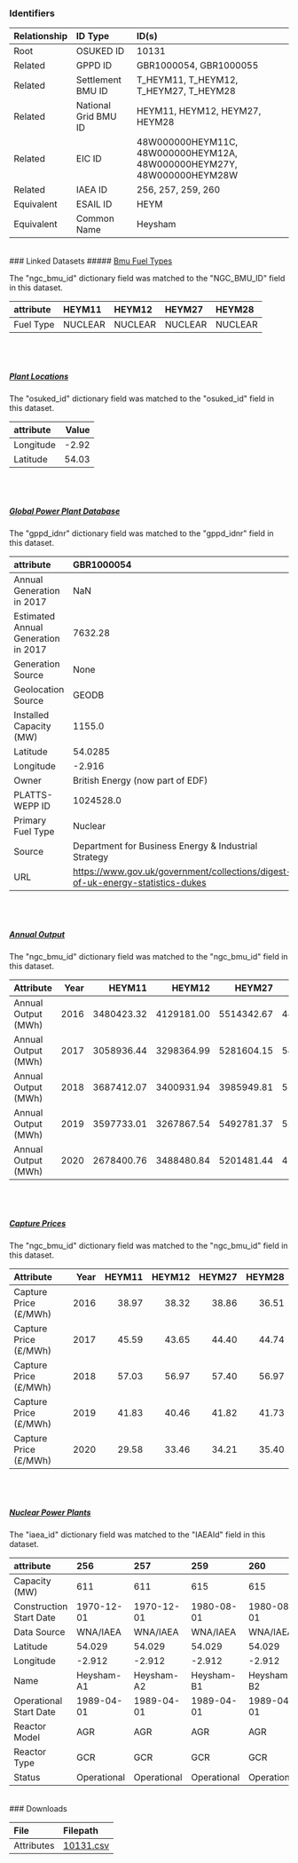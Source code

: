 ### Identifiers

| Relationship   | ID Type              | ID(s)                                                                  |
|:---------------|:---------------------|:-----------------------------------------------------------------------|
| Root           | OSUKED ID            | 10131                                                                  |
| Related        | GPPD ID              | GBR1000054, GBR1000055                                                 |
| Related        | Settlement BMU ID    | T_HEYM11, T_HEYM12, T_HEYM27, T_HEYM28                                 |
| Related        | National Grid BMU ID | HEYM11, HEYM12, HEYM27, HEYM28                                         |
| Related        | EIC ID               | 48W000000HEYM11C, 48W000000HEYM12A, 48W000000HEYM27Y, 48W000000HEYM28W |
| Related        | IAEA ID              | 256, 257, 259, 260                                                     |
| Equivalent     | ESAIL ID             | HEYM                                                                   |
| Equivalent     | Common Name          | Heysham                                                                |

<br>
### Linked Datasets
##### <a href="https://osuked.github.io/Power-Station-Dictionary/datasets/bmu-fuel-types">Bmu Fuel Types</a>



The "ngc_bmu_id" dictionary field was matched to the "NGC_BMU_ID" field in this dataset.

| attribute   | HEYM11   | HEYM12   | HEYM27   | HEYM28   |
|:------------|:---------|:---------|:---------|:---------|
| Fuel Type   | NUCLEAR  | NUCLEAR  | NUCLEAR  | NUCLEAR  |

<br><br>
##### <a href="https://osuked.github.io/Power-Station-Dictionary/datasets/plant-locations">Plant Locations</a>



The "osuked_id" dictionary field was matched to the "osuked_id" field in this dataset.

| attribute   |   Value |
|:------------|--------:|
| Longitude   |   -2.92 |
| Latitude    |   54.03 |

<br><br>
##### <a href="https://osuked.github.io/Power-Station-Dictionary/datasets/global-power-plant-database">Global Power Plant Database</a>



The "gppd_idnr" dictionary field was matched to the "gppd_idnr" field in this dataset.

| attribute                           | GBR1000054                                                                     | GBR1000055                                                                     |
|:------------------------------------|:-------------------------------------------------------------------------------|:-------------------------------------------------------------------------------|
| Annual Generation in 2017           | NaN                                                                            | 10498.819                                                                      |
| Estimated Annual Generation in 2017 | 7632.28                                                                        | 8127.89                                                                        |
| Generation Source                   | None                                                                           | JRC-PPDB-OPEN                                                                  |
| Geolocation Source                  | GEODB                                                                          | GEODB                                                                          |
| Installed Capacity (MW)             | 1155.0                                                                         | 1230.0                                                                         |
| Latitude                            | 54.0285                                                                        | 54.0285                                                                        |
| Longitude                           | -2.916                                                                         | -2.916                                                                         |
| Owner                               | British Energy (now part of EDF)                                               | British Energy (now part of EDF)                                               |
| PLATTS-WEPP ID                      | 1024528.0                                                                      | 1043124.0                                                                      |
| Primary Fuel Type                   | Nuclear                                                                        | Nuclear                                                                        |
| Source                              | Department for Business Energy & Industrial Strategy                           | Department for Business Energy & Industrial Strategy                           |
| URL                                 | https://www.gov.uk/government/collections/digest-of-uk-energy-statistics-dukes | https://www.gov.uk/government/collections/digest-of-uk-energy-statistics-dukes |

<br><br>
##### <a href="https://osuked.github.io/Power-Station-Dictionary/datasets/annual-output">Annual Output</a>



The "ngc_bmu_id" dictionary field was matched to the "ngc_bmu_id" field in this dataset.

| Attribute           |   Year |     HEYM11 |     HEYM12 |     HEYM27 |     HEYM28 |
|:--------------------|-------:|-----------:|-----------:|-----------:|-----------:|
| Annual Output (MWh) |   2016 | 3480423.32 | 4129181.00 | 5514342.67 | 4498838.44 |
| Annual Output (MWh) |   2017 | 3058936.44 | 3298364.99 | 5281604.15 | 5427790.74 |
| Annual Output (MWh) |   2018 | 3687412.07 | 3400931.94 | 3985949.81 | 5136322.86 |
| Annual Output (MWh) |   2019 | 3597733.01 | 3267867.54 | 5492781.37 | 5225327.81 |
| Annual Output (MWh) |   2020 | 2678400.76 | 3488480.84 | 5201481.44 | 4160665.54 |

<br><br>
##### <a href="https://osuked.github.io/Power-Station-Dictionary/datasets/capture-prices">Capture Prices</a>



The "ngc_bmu_id" dictionary field was matched to the "ngc_bmu_id" field in this dataset.

| Attribute             |   Year |   HEYM11 |   HEYM12 |   HEYM27 |   HEYM28 |
|:----------------------|-------:|---------:|---------:|---------:|---------:|
| Capture Price (£/MWh) |   2016 |    38.97 |    38.32 |    38.86 |    36.51 |
| Capture Price (£/MWh) |   2017 |    45.59 |    43.65 |    44.40 |    44.74 |
| Capture Price (£/MWh) |   2018 |    57.03 |    56.97 |    57.40 |    56.97 |
| Capture Price (£/MWh) |   2019 |    41.83 |    40.46 |    41.82 |    41.73 |
| Capture Price (£/MWh) |   2020 |    29.58 |    33.46 |    34.21 |    35.40 |

<br><br>
##### <a href="https://osuked.github.io/Power-Station-Dictionary/datasets/nuclear-power-plants">Nuclear Power Plants</a>



The "iaea_id" dictionary field was matched to the "IAEAId" field in this dataset.

| attribute               | 256         | 257         | 259         | 260         |
|:------------------------|:------------|:------------|:------------|:------------|
| Capacity (MW)           | 611         | 611         | 615         | 615         |
| Construction Start Date | 1970-12-01  | 1970-12-01  | 1980-08-01  | 1980-08-01  |
| Data Source             | WNA/IAEA    | WNA/IAEA    | WNA/IAEA    | WNA/IAEA    |
| Latitude                | 54.029      | 54.029      | 54.029      | 54.029      |
| Longitude               | -2.912      | -2.912      | -2.912      | -2.912      |
| Name                    | Heysham-A1  | Heysham-A2  | Heysham-B1  | Heysham-B2  |
| Operational Start Date  | 1989-04-01  | 1989-04-01  | 1989-04-01  | 1989-04-01  |
| Reactor Model           | AGR         | AGR         | AGR         | AGR         |
| Reactor Type            | GCR         | GCR         | GCR         | GCR         |
| Status                  | Operational | Operational | Operational | Operational |


<br>
### Downloads


| File       | Filepath                                                                              |
|:-----------|:--------------------------------------------------------------------------------------|
| Attributes | [10131.csv](https://osuked.github.io/Power-Station-Dictionary/object_attrs/10131.csv) |
